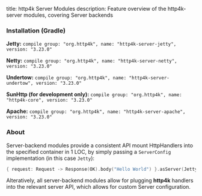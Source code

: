 title: http4k Server Modules
description: Feature overview of the http4k-server modules, covering Server backends

### Installation (Gradle)
**Jetty:** ```compile group: "org.http4k", name: "http4k-server-jetty", version: "3.23.0"```

**Netty:** ```compile group: "org.http4k", name: "http4k-server-netty", version: "3.23.0"```

**Undertow:** ```compile group: "org.http4k", name: "http4k-server-undertow", version: "3.23.0"```

**SunHttp (for development only):** ```compile group: "org.http4k", name: "http4k-core", version: "3.23.0"```

**Apache:** ```compile group: "org.http4k", name: "http4k-server-apache", version: "3.23.0"```

### About
Server-backend modules provide a consistent API mount HttpHandlers into the specified container in 1 LOC, by simply passing a `ServerConfig` implementation (in this case `Jetty`):

```kotlin
{ request: Request -> Response(OK).body("Hello World") }.asServer(Jetty(8000)).start().block()
```
Alteratively, all server-backend modules allow for plugging **http4k** handlers into the relevant server API, which allows for custom Server configuration.

